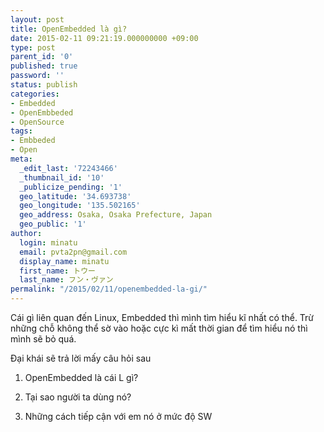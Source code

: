 ```yaml
---
layout: post
title: OpenEmbedded là gì?
date: 2015-02-11 09:21:19.000000000 +09:00
type: post
parent_id: '0'
published: true
password: ''
status: publish
categories:
- Embedded
- OpenEmbbeded
- OpenSource
tags:
- Embbeded
- Open
meta:
  _edit_last: '72243466'
  _thumbnail_id: '10'
  _publicize_pending: '1'
  geo_latitude: '34.693738'
  geo_longitude: '135.502165'
  geo_address: Osaka, Osaka Prefecture, Japan
  geo_public: '1'
author:
  login: minatu
  email: pvta2pn@gmail.com
  display_name: minatu
  first_name: トウー
  last_name: フン・ヴァン
permalink: "/2015/02/11/openembedded-la-gi/"
---
```

Cái gì liên quan đến Linux, Embedded thì mình tìm hiểu kĩ nhất có thể. Trừ những chỗ không thể sờ vào hoặc cực kì mất thời gian để tìm hiểu nó thì mình sẽ bỏ quá.

Đại khái sẽ trả lời mấy câu hỏi sau

1. OpenEmbedded là cái L gì?

2. Tại sao người ta dùng nó?

3. Những cách tiếp cận với em nó ở mức độ SW